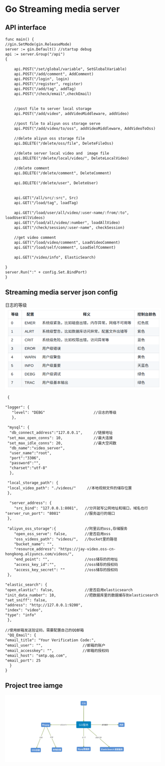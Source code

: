 Go Streaming media server 
=====

API interface
-----
    func main() {
	//gin.SetMode(gin.ReleaseMode)
	server := gin.Default() //startup debug
	api := server.Group("/api")
	{

		api.POST("/set/global/variable", SetGlobalVariable)
		api.POST("/add/comment", AddComment)
		api.POST("/login", login)
		api.POST("/register", register)
		api.POST("/add/tag", addTag)
		api.POST("/check/email",checkEmail)


		//post file to server local storage
		api.POST("/add/video", addVideoMiddleware, addVideo)

		//post file to aliyun oss storage serve
		api.POST("/add/video/to/oss", addVideoMiddleware, AddVideoToOss)

		//delete aliyun oss storage file
		api.DELETE("/delete/oss/file", DeleteFileOss)
    
		//delete server local video and  image file
		api.DELETE("/delete/local/video/", DeleteLocalVideo)
    
		//delete comment
		api.DELETE("/delete/comment", DeleteComment)
    
		api.DELETE("/delete/user", DeleteUser)


		api.GET("/all/src/:src", Src)
		api.GET("/load/tag", loadTag)

		api.GET("/load/user/all/video/:user-name/:from/:to", loadUserAllVideos)
		api.GET("/load/all/video/:number", loadAllVideo)
		api.GET("/check/session/:user-name", checkSession)

		//get video comment
		api.GET("/load/video/comment", LoadVideoComment)
		api.GET("/load/self/comment", LoadSelfComment)

		api.GET("/video/info", ElasticSearch)

	}
	server.Run(":" + config.Set.BindPort)
    }
    
    
Streaming media server json config 
----

日志的等级
![log_level](https://github.com/jayrain520/golang/blob/master/image/log_level.png)


     {
  
    "logger": {
       "level": "DEBG"                      //日志的等级
       },
     
     "mysql": {
      "db_connect_address":"127.0.0.1",     //链接地址
     "set_max_open_conns": 10,              //最大连接
     "set_max_idle_conns": 20,              //最大空闲数
      "db_name":"video_server",
      "user_name":"root",
      "port":"3306",
      "password":"",
      "charset":"utf-8"
      },
      
     "local_storage_path": {
     "local_video_path": "./videos/"     //本地视频文件的储存位置
     },

      "server_address": {
        "src_bind": "127.0.0.1:8081",   //分开就写公网地址和端口，域名也行
    "server_run_port": "8081"           //服务运行的端口
     },
      
     "aliyun_oss_storage":{             //阿里云的oss,存储服务
        "open_oss_serve": false,        //是否启用oss
        "oss_videos_path": "videos/",   //bucket里的路径
        "bucket_name": "",
        "resource_address": "https://jay-video.oss-cn-hongkong.aliyuncs.com/videos/",
        "end_point": "",                //oss储存的的地址
        "access_key_id":"",             //oss储存的授权码
        "access_key_secret": ""         //oss储存的授权码
     },
  
    "elastic_search": {
    "open_elastic": false,              //是否启用elasticsearch
    "init_data_number": 10,             //把数据库里的数据缓存到elasticsearch
    "set_sniff": false,
    "address": "http://127.0.0.1:9200",
    "index": "video",
    "type": "info"
     },

	//使用邮箱发送验证码，需要配置自己的QQ邮箱
     "QQ_Email": {
    "email_title": "Your Verification Code:",
    "email_user": "",                  //邮箱的账户
    "email_accesskey": "",             //邮箱的授权码     
    "email_host": "smtp.qq.com",
    "email_port": 25
      }
    }






Project tree iamge
-----
![流程图](https://github.com/jayrain520/golang/blob/master/video_serve/project.png)
